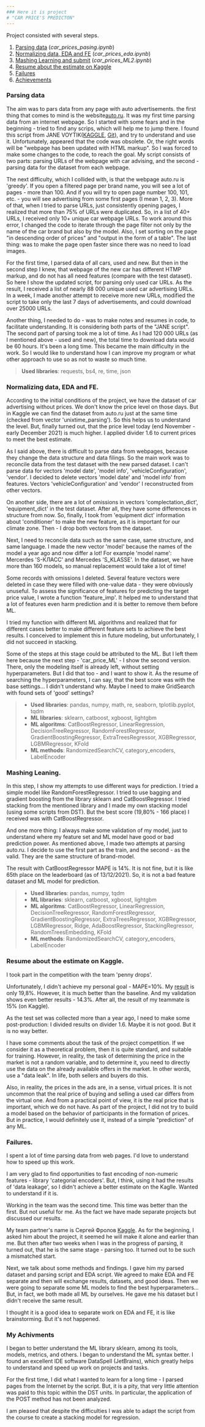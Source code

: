 ```yaml
---
### Here it is project  
# "CAR PRICE'S PREDICTON"  
---
```

    
Project consisted with several steps. 

1. [Parsing data](#parsing) (*car_prices_pasing.ipynb*)
2. [Normalizing data, EDA and FE](#eda) (*car_prices_eda.ipynb*)
3. [Mashing Learning and submit](#ml) (*car_prices_ML2.ipynb*)
4. [Resume about the estimate on Kaggle](#estimate)
5. [Failures](#failures)
6. [Achievements](#achievements)

### <a name="parsing"></a>Parsing data

The aim was to pars data from any page with auto advertisements. the first thing that comes to mind is the website[auto.ru](auto.ru). 
It was my first time parsing data from an internet webpage. So I started with some fears and in the beginning - tried to find any scrips, 
which will help me to jump there. I found this script from JANE VOYTIK([KAGGLE](https://www.kaggle.com/eugeniavoytik/sf-dst-car-price-prediction-eda-ml),
[Git](https://github.com/EugeniaVoytik/Car_price_prediction/blob/main/%5BSF-DST%20Car%20Price%20Prediction%5D%20Data%20parsing.ipynb)),
and try to understand and use it. Unfortunately, appeared that the code was obsolete. Or, the right words will be "webpage has been updated with HTML markup". So I was forced to make some changes to the code, to reach the goal. My script consists of two parts: parsing URLs of the webpage with car advising, and the second - parsing data for the dataset from each webpage.   

The next difficulty, which I collided with, is that the webpage auto.ru is 'greedy'. If you open a filtered page per brand name, you will see a lot of pages - more than 100. And if you will try to open page number 100, 101, etc. - you will see advertising from some first pages (I mean 1, 2, 3). More of that, when I tried to parse URLs, just consistently opening pages, I realized that more than 75% of URLs were duplicated. So, in a list of 40+ URLs, I received only 10+ unique car webpage URLs. To work around this error, I changed the code to iterate through the page filter not only by the name of the car brand but also by the model. Also, I set sorting on the page "in descending order of prices" and "output in the form of a table". The last thing: was to make the page open faster since there was no need to load images.   

For the first time, I parsed data of all cars, used and new. But then in the second step I knew, that webpage of the new car has different HTMP markup, and do not has all need features (compare with the test dataset). So here I show the updated script, for parsing only used car URLs. As the result, I received a list of nearly 88 000 unique used car advertising URLs. In a week, I made another attempt to receive more new URLs, modified the script to take only the last 7 days of advertisements, and could download over 25000 URLs.   

Another thing, I needed to do - was to make notes and resumes in code, to facilitate understanding. It is considering both parts of the "JANE script".
The second part of parsing took me a lot of time. As I had 120 000 URLs (as I mentioned above - used and new), the total time to download data would be 60 hours. It's been a long time. This became the main difficulty in the work. So I would like to understand how I can improve my program or what other approach to use so as not to waste so much time.

> **Used libraries**: requests, bs4, re, time, json

### <a name="eda"></a> Normalizing data, EDA and FE.

According to the initial conditions of the project, we have the dataset of car advertising without prices. We don't know the price level on those days. But in Kaggle we can find the dataset from auto.ru just at the same time (checked from vector 'unixtime_parsing'). So this helps us to understand the level. But, finally turned out, that the price level today (end November - early December 2021) is much higher. I applied divider 1.6 to current prices to meet the best estimate.   

As I said above, there is difficult to parse data from webpages, because they change the data structure and data filings. So the main work was to reconcile data from the test dataset with the new parsed dataset. I can't parse data for vectors 'model date', 'model info', 'vehicleConfiguration', 'vendor'. I decided to delete vectors 'model date' and 'model info' from features. Vectors 'vehicleConfiguration' and 'vendor' I reconstructed from other vectors.   

On another side, there are a lot of omissions in vectors 'complectation_dict', 'equipment_dict' in the test dataset. After all, they have some differences in structure from now. So, finally, I took from 'equipment dict' information about 'conditioner' to make the new feature, as it is important for our climate zone. Then - I drop both vectors from the dataset.   

Next, I need to reconcile data such as the same case, same structure, and same language. I made the new vector 'model' because the names of the model a year ago and now differ a lot! For example 'model name': Mercerdes 'S-КЛАСС' and Mercedes 'S_KLASSE'. In the dataset, we have more than 160 models, so manual replacement would take a lot of time!   

Some records with omissions I deleted. Several feature vectors were deleted in case they were filled with one-value data - they were obviously unuseful.
To assess the significance of features for predicting the target price value, I wrote a function 'feature_imp'. It helped me to understand that a lot of features even harm prediction and it is better to remove them before ML.   

I tried my function with different ML algorithms and realized that for different cases better to make different feature sets to achieve the best results. I conceived to implement this in future modeling, but unfortunately, I did not succeed in stacking.   

Some of the steps at this stage could be attributed to the ML. But I left them here because the next step - 'car_price_ML' - I show the second version. There, only the modeling itself is already left, without setting hyperparameters. But I did that too - and I want to show it. As the resume of searching the hyperparameters, I can say, that the best score was with the base settings... I didn't understand why. Maybe I need to make GridSearch with found sets of 'good' settings?   

> * **Used libraries**: pandas, numpy, math, re, seaborn, tplotlib.pyplot, tqdm
> * **ML libraries**: sklearn, catboost, xgboost, lightgbm
> * **ML algoritms**: CatBoostRegressor, LinearRegression, DecisionTreeRegressor, RandomForestRegressor, GradientBoostingRegressor, ExtraTreesRegressor, XGBRegressor, LGBMRegressor, KFold
> * **ML methods**: RandomizedSearchCV, category_encoders, LabelEncoder

### <a name="ml"></a> Mashing Leaning.

In this step, I show my attempts to use different ways for prediction. I tried a simple model like RandomForestRegressor. I tried to use bagging and gradient boosting from the library sklearn and CatBoostRegressor. I tried stacking from the mentioned library and I made my own stacking model (using some scripts from DST). But the best score (19,80% - 166 place) I received was with CatBoostRegressor.   

And one more thing: I always make some validation of my model, just to understand where my feature set and ML model have good or bad prediction power.
As mentioned above, I made two attempts at parsing auto.ru. I decide to use the first part as the train, and the second - as the valid. They are the same structure of brand-model.   

The result with CatBoostRegressor MAPE is 14%. It is not fine, but it is like 65th place on the leaderboard (as of 13/12/2021). So, it is not a bad feature dataset and ML model for prediction.   

> * **Used libraries**: pandas, numpy, tqdm
> * **ML libraries**: sklearn, catboost, xgboost, lightgbm
> * **ML algoritms**: CatBoostRegressor, LinearRegression, DecisionTreeRegressor, RandomForestRegressor, GradientBoostingRegressor, ExtraTreesRegressor, XGBRegressor, LGBMRegressor, Ridge, AdaBoostRegressor, StackingRegressor, RandomTreesEmbedding, KFold
> * **ML methods**: RandomizedSearchCV, category_encoders, LabelEncoder

### <a name="estimate"></a> Resume about the estimate on Kaggle.

I took part in the competition with the team 'penny drops'.  

Unfortunately, I didn't achieve my personal goal - MAPE=10%. My [result](https://www.kaggle.com/c/sf-dst-car-price-prediction/leaderboard)
is only 19,8%. However, it is much better than the baseline. And my validation shows even better results - 14.3%. After all, the result of my teammate is 15% (on Kaggle).  

As the test set was collected more than a year ago, I need to make some post-production: I divided results on divider 1.6. Maybe it is not good. But it is no way better.   

I have some comments about the task of the project competition. If we consider it as a theoretical problem, then it is quite standard, and suitable for training. However, in reality, the task of determining the price in the market is not a random variable, and to determine it, you need to directly use the data on the already available offers in the market. In other words, use a "data leak". In life, both sellers and buyers do this.   

Also, in reality, the prices in the ads are, in a sense, virtual prices. It is not uncommon that the real price of buying and selling a used car differs from the virtual one. And from a practical point of view, it is the real price that is important, which we do not have. As part of the project, I did not try to build a model based on the behavior of participants in the formation of prices. But in practice, I would definitely use it, instead of a simple "prediction" of any ML.   

### <a name="failures"></a> Failures.

I spent a lot of time parsing data from web pages. I'd love to understand how to speed up this work.   

I am very glad to find opportunities to fast encoding of non-numeric features - library 'categorial encoders'. But, I think, using it had the results of 'data leakage', so I didn't achieve a better estimate on the Kaglle. Wanted to understand if it is.   

Working in the team was the second time. This time was better than the first. But not useful for me. As the fact we have made separate projects but discussed our results.   

My team partner's name is Сергей Фролов [Kaggle](https://www.kaggle.com/serfrol). As for the beginning, I asked him about the project, it seemed he will make it alone and earlier than me. But then after two weeks when I was in the progress of parsing, it turned out, that he is the same stage - parsing too. It turned out to be such a mismatched start.   

Next, we talk about some methods and findings. I gave him my parsed dataset and parsing script and EDA script. We agreed to make EDA and FE separate and then will exchange results, datasets, and good ideas. Then we were going to separate some ML models to find the best hyperparameters... But, in fact, we both made all ML by ourselves. He gave me his dataset but I didn't receive the same result.   

I thought it is a good idea to separate work on EDA and FE, it is like brainstorming. But it's not happened.

### <a name="achievements"></a>My Achivments

I began to better understand the ML library sklearn, among its tools, models, metrics, and others. I began to understand the ML syntax better. I found an excellent IDE software DataSpell (JetBrains), which greatly helps to understand and speed up work on projects and tasks.   

For the first time, I did what I wanted to learn for a long time - I parsed pages from the Internet by the script. But, it is a pity, that very little attention was paid to this topic within the DST units. In particular, the application of the POST method has not been analyzed.   

I am pleased that despite the difficulties I was able to adapt the script from the course to create a stacking model for regression.
